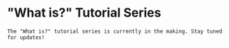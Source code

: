 # "What is?" Tutorial Series
 
```{attention}
The "What is?" tutorial series is currently in the making. Stay tuned for updates!
```